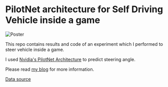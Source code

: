 # PilotNet architecture for Self Driving Vehicle inside a game

![Poster](https://raw.githubusercontent.com/aryarohit07/PilotNetSelfDrivingCar/master/poster.jpg)

This repo contains results and code of an experiment which I performed to steer vehicle inside a game.

I used [Nvidia's PilotNet Architecture](https://arxiv.org/abs/1604.07316) to predict steering angle.

Please read [my blog](https://medium.com/@rohitarya/pilotnet-architecture-to-predict-vehicle-steering-angle-in-a-game-2aab41a5ef60) for more information.

[Data source](https://github.com/marsauto/europilot#sample-training-data)
